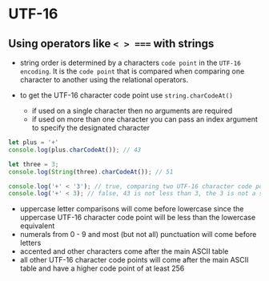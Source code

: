 # UTF-16

## Using operators like `< > ===` with strings

- string order is determined by a characters `code point` in the `UTF-16 encoding`. It is the `code point` that is compared when comparing one character to another using the relational operators.

- to get the UTF-16 character code point use `string.charCodeAt()` 
  - if used on a single character then no arguments are required
  - if used on more than one character you can pass an index argument to specify the designated character

```JavaScript
let plus = '+'
console.log(plus.charCodeAt()); // 43

let three = 3;
console.log(String(three).charCodeAt()); // 51

console.log('+' < '3'); // true, comparing two UTF-16 character code point values
console.log('+' < 3); // false, 43 is not less than 3, the 3 is not a string and it is not implicitly coerced to one
```

- uppercase letter comparisons will come before lowercase since the uppercase UTF-16 character code point will be less than the lowercase equivalent
- numerals from 0 - 9 and most (but not all) punctuation will come before letters
- accented and other characters come after the main ASCII table
- all other UTF-16 character code points will come after the main ASCII table and have a higher code point of at least 256
  
<br>